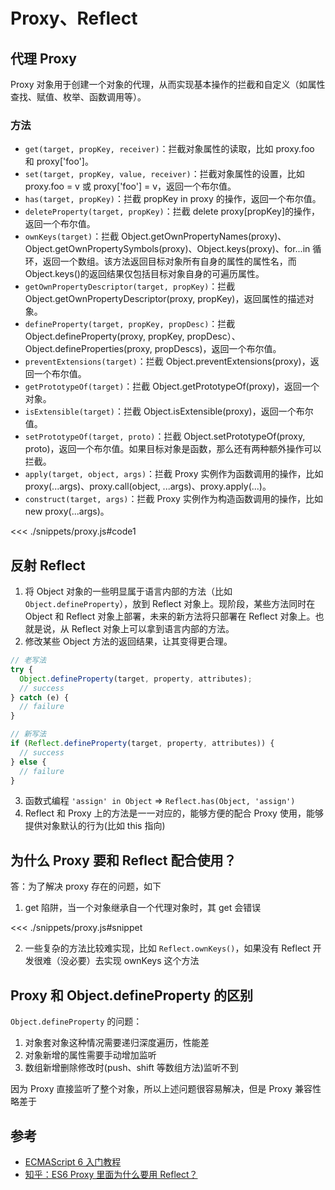 # Proxy、Reflect

<script setup>
// import '@components/proxy';
</script>

## 代理 Proxy

Proxy 对象用于创建一个对象的代理，从而实现基本操作的拦截和自定义（如属性查找、赋值、枚举、函数调用等）。

### 方法

- `get(target, propKey, receiver)`：拦截对象属性的读取，比如 proxy.foo 和 proxy['foo']。
- `set(target, propKey, value, receiver)`：拦截对象属性的设置，比如 proxy.foo = v 或 proxy['foo'] = v，返回一个布尔值。
- `has(target, propKey)`：拦截 propKey in proxy 的操作，返回一个布尔值。
- `deleteProperty(target, propKey)`：拦截 delete proxy[propKey]的操作，返回一个布尔值。
- `ownKeys(target)`：拦截 Object.getOwnPropertyNames(proxy)、Object.getOwnPropertySymbols(proxy)、Object.keys(proxy)、for...in 循环，返回一个数组。该方法返回目标对象所有自身的属性的属性名，而 Object.keys()的返回结果仅包括目标对象自身的可遍历属性。
- `getOwnPropertyDescriptor(target, propKey)`：拦截 Object.getOwnPropertyDescriptor(proxy, propKey)，返回属性的描述对象。
- `defineProperty(target, propKey, propDesc)`：拦截 Object.defineProperty(proxy, propKey, propDesc）、Object.defineProperties(proxy, propDescs)，返回一个布尔值。
- `preventExtensions(target)`：拦截 Object.preventExtensions(proxy)，返回一个布尔值。
- `getPrototypeOf(target)`：拦截 Object.getPrototypeOf(proxy)，返回一个对象。
- `isExtensible(target)`：拦截 Object.isExtensible(proxy)，返回一个布尔值。
- `setPrototypeOf(target, proto)`：拦截 Object.setPrototypeOf(proxy, proto)，返回一个布尔值。如果目标对象是函数，那么还有两种额外操作可以拦截。
- `apply(target, object, args)`：拦截 Proxy 实例作为函数调用的操作，比如 proxy(...args)、proxy.call(object, ...args)、proxy.apply(...)。
- `construct(target, args)`：拦截 Proxy 实例作为构造函数调用的操作，比如 new proxy(...args)。

<<< ./snippets/proxy.js#code1

## 反射 Reflect

1. 将 Object 对象的一些明显属于语言内部的方法（比如 `Object.defineProperty`），放到 Reflect 对象上。现阶段，某些方法同时在 Object 和 Reflect 对象上部署，未来的新方法将只部署在 Reflect 对象上。也就是说，从 Reflect 对象上可以拿到语言内部的方法。
2. 修改某些 Object 方法的返回结果，让其变得更合理。

```javascript
// 老写法
try {
  Object.defineProperty(target, property, attributes);
  // success
} catch (e) {
  // failure
}

// 新写法
if (Reflect.defineProperty(target, property, attributes)) {
  // success
} else {
  // failure
}
```

3. 函数式编程 `'assign' in Object` => `Reflect.has(Object, 'assign')`
4. Reflect 和 Proxy 上的方法是一一对应的，能够方便的配合 Proxy 使用，能够提供对象默认的行为(比如 this 指向)

## 为什么 Proxy 要和 Reflect 配合使用？

答：为了解决 proxy 存在的问题，如下

1. get 陷阱，当一个对象继承自一个代理对象时，其 get 会错误

<<< ./snippets/proxy.js#snippet

2. 一些复杂的方法比较难实现，比如 `Reflect.ownKeys()`，如果没有 Reflect 开发很难（没必要）去实现 ownKeys 这个方法

## Proxy 和 Object.defineProperty 的区别

`Object.defineProperty` 的问题：

1. 对象套对象这种情况需要递归深度遍历，性能差
2. 对象新增的属性需要手动增加监听
3. 数组新增删除修改时(push、shift 等数组方法)监听不到

因为 Proxy 直接监听了整个对象，所以上述问题很容易解决，但是 Proxy 兼容性略差于

## 参考

- [ECMAScript 6 入门教程](https://es6.ruanyifeng.com/#docs/reflect)
- [知乎：ES6 Proxy 里面为什么要用 Reflect？](https://www.zhihu.com/question/460133198/answer/1894620996)
